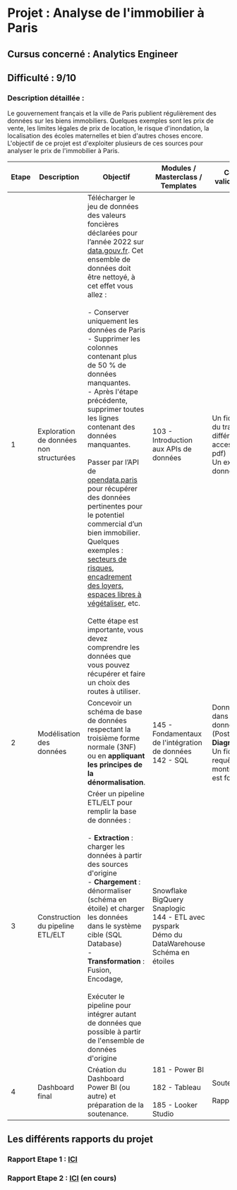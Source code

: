 # Projet : Analyse de l'immobilier à Paris

## Cursus concerné : Analytics Engineer

## Difficulté : 9/10

### Description détaillée :
Le gouvernement français et la ville de Paris publient régulièrement des données sur les biens immobiliers. Quelques exemples sont les prix de vente, les limites légales de prix de location, le risque d'inondation, la localisation des écoles maternelles et bien d'autres choses encore. L'objectif de ce projet est d'exploiter plusieurs de ces sources pour analyser le prix de l'immobilier à Paris.

<div align="justify">

| Etape | Description | Objectif | Modules / Masterclass / Templates | Conditions de validation du projet |
|-------|-------------|----------|------------------------------------|------------------------------------|
| 1 | Exploration de données non structurées | Télécharger le jeu de données des valeurs foncières déclarées pour l’année 2022 sur [data.gouv.fr](https://www.data.gouv.fr/fr/datasets/demandes-de-valeurs-foncieres/#/information). Cet ensemble de données doit être nettoyé, à cet effet vous allez : <br/><br/> - Conserver uniquement les données de Paris <br/> - Supprimer les colonnes contenant plus de 50 % de données manquantes. <br/> - Après l'étape précédente, supprimer toutes les lignes contenant des données manquantes. <br/><br/> Passer par l’API de [opendata.paris](https://opendata.paris.fr/pages/home/) pour récupérer des données pertinentes pour le potentiel commercial d’un bien immobilier. <br/> Quelques exemples : [secteurs de risques](https://opendata.paris.fr/explore/dataset/plu-secteurs-de-risques-delimites-par-le-ppri/information/?disjunctive.zonage&sort=-n_sq_pprizone), [encadrement des loyers](https://opendata.paris.fr/explore/dataset/logement-encadrement-des-loyers/information/?disjunctive.annee&disjunctive.id_zone&disjunctive.nom_quartier&disjunctive.piece&disjunctive.epoque&disjunctive.meuble_txt&sort=-id_quartier), [espaces libres à végétaliser](https://opendata.paris.fr/explore/dataset/plu-espaces-libres-a-vegetaliser-elv/information/?disjunctive.n_sq_ca), etc. <br/><br/> Cette étape est importante, vous devez comprendre les données que vous pouvez récupérer et faire un choix des routes à utiliser. | 103 - Introduction aux APIs de données | Un fichier explicatif du traitement et des différentes données accessibles (doc / pdf) <br/> Un exemple de données collectées. |
| 2 | Modélisation des données | Concevoir un schéma de base de données respectant la troisième forme normale (3NF) ou en **appliquant les principes de la dénormalisation**. | 145 - Fondamentaux de l'intégration de données <br/> 142 - SQL | Données stockées dans une base de données relationnelle (PostgreSQL/MySQL) <br/> **Diagramme UML** <br/> Un fichier de requêtes SQL pour montrer que la base est fonctionnelle |
| 3 | Construction du pipeline ETL/ELT | Créer un pipeline ETL/ELT pour remplir la base de données : <br/><br/> - **Extraction** : charger les données à partir des sources d'origine <br/> - **Chargement** : dénormaliser (schéma en étoile) et charger les données dans le système cible (SQL Database) <br/> - **Transformation** : Fusion, Encodage, <br/><br/> Exécuter le pipeline pour intégrer autant de données que possible à partir de l'ensemble de données d'origine | Snowflake <br/> BigQuery <br/> Snaplogic <br/> 144 - ETL avec pyspark <br/> Démo du DataWarehouse <br/> Schéma en étoiles |
| 4 | Dashboard final | Création du Dashboard Power BI (ou autre) et préparation de la soutenance. | 181 - Power BI <br/><br/> 182 - Tableau <br/><br/> 185 - Looker Studio<br/> | Soutenance <br/><br/> Rapport |

</div>

## Les différents rapports du projet

### Rapport Etape 1 : [ICI](https://github.com/melanie-donne/analyse-immobilier-Paris-2022/blob/main/Rapports/Rapport_etape_1.pdf)

### Rapport Etape 2 : [ICI](https://github.com/melanie-donne/analyse-immobilier-Paris-2022/blob/main/Rapports/Rapport_etape_2.pdf) (en cours)